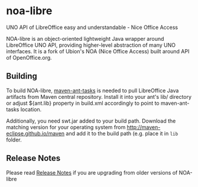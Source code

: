 # noa-libre
UNO API of LibreOffice easy and understandable - Nice Office Access

NOA-libre is an object-oriented lightweight Java wrapper around LibreOffice UNO API, providing higher-level  abstraction of 
many UNO interfaces. It is a fork of Ubion's NOA (Nice Office Access) built around API of OpenOffice.org.

## Building

To build NOA-libre, [maven-ant-tasks](https://maven.apache.org/ant-tasks/) is needed to pull LibreOffice Java artifacts from 
Maven central repository. Install it into your ant's lib/ directory or adjust ${ant.lib} property in build.xml accordingly to 
point to maven-ant-tasks location.

Additionally, you need swt.jar added to your build path. Download the matching version for your operating system from http://maven-eclipse.github.io/maven and add it to the build path (e.g. place it in `lib` folder.

## Release Notes

Please read [Release Notes](https://github.com/LibreOffice/noa-libre/releases/tag/v3.0.0) if you are upgrading from older versions of NOA-libre
